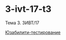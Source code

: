 # 3-ivt-17-t3
Тема 3. 3ИВТ/17


[Юзабилити-тестирование](https://drive.google.com/open?id=1fWeJLo9P5tqFOQ6z2C-TDFylI2n7G3Kh)
